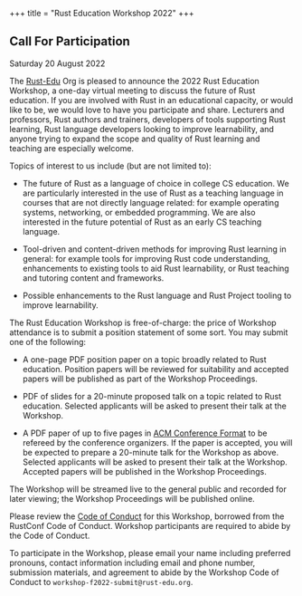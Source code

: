 +++
title = "Rust Education Workshop 2022"
+++

## Call For Participation

Saturday 20 August 2022

The [Rust-Edu](http://rust-edu.org) Org is pleased to
announce the 2022 Rust Education Workshop, a one-day virtual
meeting to discuss the future of Rust education. If you are
involved with Rust in an educational capacity, or would like
to be, we would love to have you participate and
share. Lecturers and professors, Rust authors and trainers,
developers of tools supporting Rust learning, Rust language
developers looking to improve learnability, and anyone
trying to expand the scope and quality of Rust learning and
teaching are especially welcome.

Topics of interest to us include (but are not limited to):

* The future of Rust as a language of choice in college CS
  education. We are particularly interested in the use of
  Rust as a teaching language in courses that are not
  directly language related: for example operating systems,
  networking, or embedded programming. We are also
  interested in the future potential of Rust as an early CS
  teaching language.

* Tool-driven and content-driven methods for improving Rust
  learning in general: for example tools for improving Rust
  code understanding, enhancements to existing tools to aid
  Rust learnability, or Rust teaching and tutoring content
  and frameworks.

* Possible enhancements to the Rust language and Rust
  Project tooling to improve learnability.

The Rust Education Workshop is free-of-charge: the price of
Workshop attendance is to submit a position statement of
some sort. You may submit one of the following:

* A one-page PDF position paper on a topic broadly related
  to Rust education. Position papers will be reviewed for
  suitability and accepted papers will be published as part
  of the Workshop Proceedings.

* PDF of slides for a 20-minute proposed talk on a topic
  related to Rust education. Selected applicants will be
  asked to present their talk at the Workshop.

* A PDF paper of up to five pages in
  [ACM Conference Format](https://www.acm.org/publications/proceedings-template)
  to be refereed by the conference organizers. If the paper
  is accepted, you will be expected to prepare a 20-minute
  talk for the Workshop as above. Selected applicants will
  be asked to present their talk at the Workshop. Accepted
  papers will be published in the Workshop Proceedings.

The Workshop will be streamed live to the general public and
recorded for later viewing; the Workshop Proceedings will be
published online.

Please review the [Code of Conduct](code-of-conduct) for
this Workshop, borrowed from the RustConf Code of Conduct.
Workshop participants are required to abide by the Code of
Conduct.

To participate in the Workshop, please email your name
including preferred pronouns, contact information including
email and phone number, submission materials, and agreement
to abide by the Workshop Code of Conduct to
`workshop-f2022-submit@rust-edu.org`.

